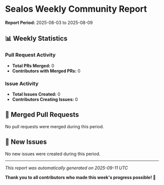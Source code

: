 # Sealos Weekly Community Report

**Report Period:** 2025-08-03 to 2025-08-09

## 📊 Weekly Statistics

### Pull Request Activity

- **Total PRs Merged:** 0
- **Contributors with Merged PRs:** 0

### Issue Activity

- **Total Issues Created:** 0
- **Contributors Creating Issues:** 0

## 🚀 Merged Pull Requests

No pull requests were merged during this period.

## 🐛 New Issues

No new issues were created during this period.

---

*This report was automatically generated on 2025-09-11 UTC*

**Thank you to all contributors who made this week's progress possible! 🎉**
